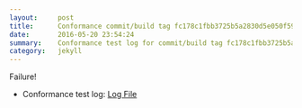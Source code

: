 ```yaml
---
layout:     post
title:      Conformance commit/build tag fc178c1fbb3725b5a2830d5e050f59dafe1ecde2
date:       2016-05-20 23:54:24
summary:    Conformance test log for commit/build tag fc178c1fbb3725b5a2830d5e050f59dafe1ecde2.
category:   jekyll
---
```


Failure!

- Conformance test log: [Log File](http://s3-us-west-2.amazonaws.com/kraken-e2e-logs/conformance/kraken_fc178c1fbb3725b5a2830d5e050f59dafe1ecde2/build-log.txt)

